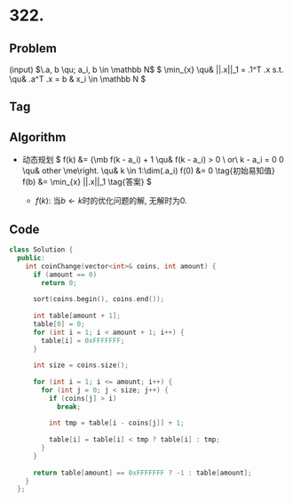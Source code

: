 # 322. 
## Problem
(input) $\.a, b \qu; a_i, b \in \mathbb N$
$
    \min_{x} \qu& ||\.x||_1 = \.1^T \.x
    s.t. \qu& \.a^T \.x = b
        & x_i \in \mathbb N
$
## Tag

## Algorithm
- 动态规划
    $
        f(k) &= \{\mb
            f(k - a_i) + 1  \qu& f(k - a_i) > 0 \ or\  k - a_i = 0
            0  \qu& other
        \me\right. \qu& k \in 1:\dim(\.a_i)
        f(0) &= 0  \tag{初始易知值}
        f(b) &= \min_{x} ||\.x||_1  \tag{答案}
    $

    - $f(k)$: 当$b \gets k$时的优化问题的解, 无解时为0.
## Code

```cpp
class Solution {
  public:
    int coinChange(vector<int>& coins, int amount) {
      if (amount == 0)
        return 0;
  
      sort(coins.begin(), coins.end());
  
      int table[amount + 1];
      table[0] = 0;
      for (int i = 1; i < amount + 1; i++) {
        table[i] = 0xFFFFFFF;
      }
  
      int size = coins.size();
  
      for (int i = 1; i <= amount; i++) {
        for (int j = 0; j < size; j++) {
          if (coins[j] > i)
            break;
  
          int tmp = table[i - coins[j]] + 1;
  
          table[i] = table[i] < tmp ? table[i] : tmp;
        }
      }
  
      return table[amount] == 0xFFFFFFF ? -1 : table[amount];
    }
  };
```